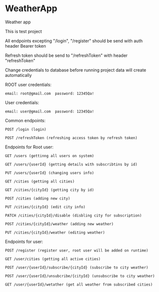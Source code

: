 # WeatherApp
Weather app

This is test project

All endpoints excepting "/login", "/register" should be send with auth header Bearer token

Refresh token should be send to "/refreshToken" with header "refreshToken"

Change credentials to database before running project data will create automatically

ROOT user credentials:

    email: root@gmail.com  password: 12345Qa!

User credentials:

    email: user@gmail.com  password: 12345Qa!

Common endpoints:

    POST /login (login)

    POST /refreshToken (refreshing access token by refresh token)

Endpoints for Root user:
    
    GET /users (gettinng all users on system)

    GET /users/{userId} (getting details with subscribtins by id)

    PUT /users/{userId} (changing users info)

    GET /cities (getting all cities)

    GET /cities/{cityId} (getting city by id)

    POST /cities (adding new city)

    PUT /cities/{cityId} (edit city info)

    PATCH /cities/{cityId}/disable (disbling city for subscription)

    POST /cities/{cityId}/weather (adding new weather)

    PUT /cities/{cityId}/weather (editing weather)

Endpoints for user:

    POST /register (register user, root user will be added on runtime)

    GET /user/cities (getting all active cities)

    POST /user/{userId}/subscribe/{cityId} (subscribe to city weather)

    POST /user/{userId}/unsubcribe/{cityId} (unsubscribe to city weather)

    GET /user/{userId}/wetather (get all weather from subscribed cities)

